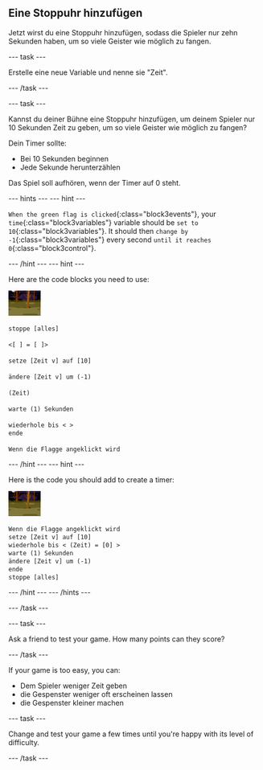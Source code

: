 ## Eine Stoppuhr hinzufügen

Jetzt wirst du eine Stoppuhr hinzufügen, sodass die Spieler nur zehn Sekunden haben, um so viele Geister wie möglich zu fangen.

\--- task \---

Erstelle eine neue Variable und nenne sie "Zeit".

\--- /task \---

\--- task \---

Kannst du deiner Bühne eine Stoppuhr hinzufügen, um deinem Spieler nur 10 Sekunden Zeit zu geben, um so viele Geister wie möglich zu fangen?

Dein Timer sollte:

+ Bei 10 Sekunden beginnen
+ Jede Sekunde herunterzählen

Das Spiel soll aufhören, wenn der Timer auf 0 steht.

\--- hints \--- \--- hint \---

`When the green flag is clicked`{:class="block3events"}, your `time`{:class="block3variables"} variable should be `set to 10`{:class="block3variables"}. It should then `change by -1`{:class="block3variables"} every second `until it reaches 0`{:class="block3control"}.

\--- /hint \--- \--- hint \---

Here are the code blocks you need to use:

![ghost-sprite](images/ghost-backdrop.png)

```blocks3
stoppe [alles]

<[ ] = [ ]>

setze [Zeit v] auf [10]

ändere [Zeit v] um (-1)

(Zeit)

warte (1) Sekunden

wiederhole bis < >
ende

Wenn die Flagge angeklickt wird

```

\--- /hint \--- \--- hint \---

Here is the code you should add to create a timer:

![backdrop icon](images/ghost-backdrop.png)

```blocks3
Wenn die Flagge angeklickt wird
setze [Zeit v] auf [10]
wiederhole bis < (Zeit) = [0] >
warte (1) Sekunden
ändere [Zeit v] um (-1)
ende
stoppe [alles]
```

\--- /hint \--- \--- /hints \---

\--- /task \---

\--- task \---

Ask a friend to test your game. How many points can they score?

\--- /task \---

If your game is too easy, you can:

+ Dem Spieler weniger Zeit geben
+ die Gespenster weniger oft erscheinen lassen
+ die Gespenster kleiner machen

\--- task \---

Change and test your game a few times until you're happy with its level of difficulty.

\--- /task \---